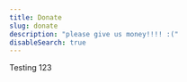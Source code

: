 ```yaml
---
title: Donate
slug: donate
description: "please give us money!!!! :("
disableSearch: true
---
```

Testing 123